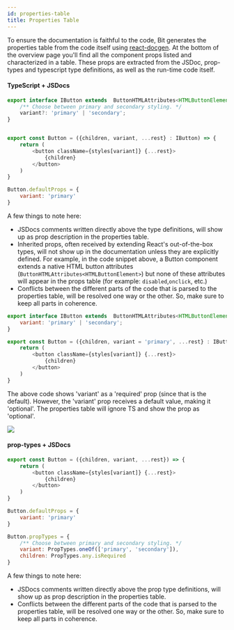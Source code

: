 ```yaml
---
id: properties-table
title: Properties Table
---
```


To ensure the documentation is faithful to the code, Bit generates the properties table from the code itself using [react-docgen](https://github.com/reactjs/react-docgen). At the bottom of the overview page you'll find all the component props listed and characterized in a table. These props are extracted from the JSDoc, prop-types and typescript type definitions, as well as the run-time code itself.

#### TypeScript + JSDocs

```js
export interface IButton extends  ButtonHTMLAttributes<HTMLButtonElement> {
    /** Choose between primary and secondary styling. */
    variant?: 'primary' | 'secondary';
}


export const Button = ({children, variant, ...rest} : IButton) => {
    return (
        <button className={styles[variant]} {...rest}>
            {children}
        </button>
    )
}

Button.defaultProps = {
    variant: 'primary'
}
```

A few things to note here:

* JSDocs comments written directly above the type definitions, will show up as prop description in the properties table.
* Inherited props, often received by extending React's out-of-the-box types, will not show up in the documentation unless they are explicitly defined. For example, in the code snippet above, a Button component extends a native HTML button attributes (`ButtonHTMLAttributes<HTMLButtonElement>`) but none of these attributes will appear in the props table (for example: `disabled`,`onclick`, etc.)
* Conflicts between the different parts of the code that is parsed to the properties table, will be resolved one way or the other. So, make sure to keep all parts in coherence.

```js
export interface IButton extends  ButtonHTMLAttributes<HTMLButtonElement> {
    variant: 'primary' | 'secondary';
}

export const Button = ({children, variant = 'primary', ...rest} : IButton) => {
    return (
        <button className={styles[variant]} {...rest}>
            {children}
        </button>
    )
}
```

The above code shows 'variant' as a 'required' prop (since that is the default). However, the 'variant' prop receives a default value, making it 'optional'. The properties table will ignore TS and show the prop as 'optional'.

![](https://res.cloudinary.com/blog-assets/image/upload/v1595377690/props_screenshot_vuv0px.png)

#### prop-types + JSDocs

```js
export const Button = ({children, variant, ...rest}) => {
    return (
        <button className={styles[variant]} {...rest}>
            {children}
        </button>
    )
}

Button.defaultProps = {
    variant: 'primary'
}

Button.propTypes = {
    /** Choose between primary and secondary styling. */
    variant: PropTypes.oneOf(['primary', 'secondary']),
    children: PropTypes.any.isRequired
}
```

A few things to note here:

* JSDocs comments written directly above the prop type definitions, will show up as prop description in the properties table.
* Conflicts between the different parts of the code that is parsed to the properties table, will be resolved one way or the other. So, make sure to keep all parts in coherence.